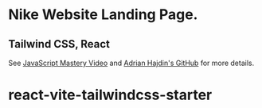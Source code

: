 # Nike Website Landing Page.
## Tailwind CSS, React 

See [JavaScript Mastery Video][1] and [Adrian Hajdin's GitHub][2] for more details.

[1]: https://www.youtube.com/watch?v=tS7upsfuxmo&ab_channel=JavaScriptMastery "JavaScript Mastery Video"
[2]: https://github.com/adrianhajdin "Adrian Hajdin's GitHub"

# react-vite-tailwindcss-starter
